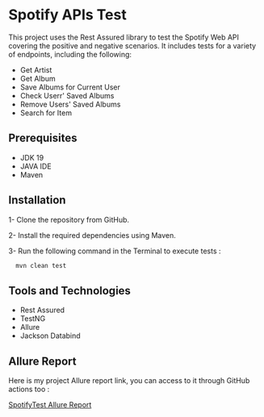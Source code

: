 
# Spotify APIs Test

This project uses the Rest Assured library to test the Spotify Web API covering the positive and negative scenarios. It includes tests for a variety of endpoints, including the following:

- Get Artist
- Get Album
- Save Albums for Current User
- Check Userr' Saved Albums
- Remove Users' Saved Albums
- Search for Item


## Prerequisites

- JDK 19
- JAVA IDE
- Maven
## Installation

1- Clone the repository from GitHub.

2- Install the required dependencies using Maven.

3- Run the following command in the Terminal to execute tests :
```bash
  mvn clean test
```

## Tools and Technologies

- Rest Assured
- TestNG
- Allure
- Jackson Databind

## Allure Report

Here is my project Allure report link, you can access to it through GitHub actions too :

[SpotifyTest Allure Report](https://mohammednimer.github.io/Spotify_API_Test/1/)

